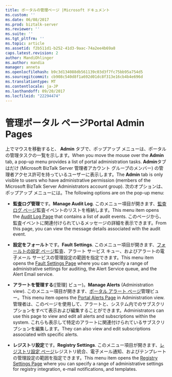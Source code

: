 ```yaml
---
title: ポータルの管理ページ |Microsoft ドキュメント
ms.custom: ''
ms.date: 06/08/2017
ms.prod: biztalk-server
ms.reviewer: ''
ms.suite: ''
ms.tgt_pltfrm: ''
ms.topic: article
ms.assetid: f2b511d1-b252-41d3-9aac-74a2ee4b69a8
caps.latest.revision: 2
author: MandiOhlinger
ms.author: mandia
manager: anneta
ms.openlocfilehash: b9c3d134088db561139c03d3f7fc75bb95a754d5
ms.sourcegitcommit: cb908c540d8f1a692d01dc8f313e16cb4b4e696d
ms.translationtype: MT
ms.contentlocale: ja-JP
ms.lasthandoff: 09/20/2017
ms.locfileid: "22294474"
---
```

# <a name="portal-admin-pages"></a><span data-ttu-id="3706b-102">管理ポータル ページ</span><span class="sxs-lookup"><span data-stu-id="3706b-102">Portal Admin Pages</span></span>
<span data-ttu-id="3706b-103">上でマウスを移動すると、 **Admin**  タブで、ポップアップ メニューは、ポータルの管理タスクの一覧を示します。</span><span class="sxs-lookup"><span data-stu-id="3706b-103">When you move the mouse over the **Admin** tab, a pop-up menu provides a list of portal administration tasks.</span></span> <span data-ttu-id="3706b-104">**Admin**タブはだけ (Microsoft BizTalk Server 管理者アカウント グループのメンバー) の管理者アクセス許可を持っているユーザーに表示します。</span><span class="sxs-lookup"><span data-stu-id="3706b-104">The **Admin** tab is only visible to users who have administrative permission (members of the Microsoft BizTalk Server Administrators account group).</span></span> <span data-ttu-id="3706b-105">次のオプションは、ポップアップ メニューには。</span><span class="sxs-lookup"><span data-stu-id="3706b-105">The following options are on the pop-up menu:</span></span>  
  
-   <span data-ttu-id="3706b-106">**監査ログ管理**です。</span><span class="sxs-lookup"><span data-stu-id="3706b-106">**Manage Audit Log**.</span></span> <span data-ttu-id="3706b-107">このメニュー項目が開きます、[監査ログ ページ](../esb-toolkit/audit-log-page.md)監査イベントのリストを格納します。</span><span class="sxs-lookup"><span data-stu-id="3706b-107">This menu item opens the [Audit Log Page](../esb-toolkit/audit-log-page.md) that contains a list of audit events.</span></span> <span data-ttu-id="3706b-108">このページから、監査イベントに関連付けられているメッセージの詳細を表示できます。</span><span class="sxs-lookup"><span data-stu-id="3706b-108">From this page, you can view the message details associated with the audit event.</span></span>  
  
-   <span data-ttu-id="3706b-109">**設定をフォールト**です。</span><span class="sxs-lookup"><span data-stu-id="3706b-109">**Fault Settings**.</span></span> <span data-ttu-id="3706b-110">このメニュー項目が開きます、[フォールトの設定 ページ](../esb-toolkit/fault-settings-page.md)監査、アラート サービス キュー、およびアラートの電子メール サービスの管理設定の範囲を指定できます。</span><span class="sxs-lookup"><span data-stu-id="3706b-110">This menu item opens the [Fault Settings Page](../esb-toolkit/fault-settings-page.md) where you can specify a range of administrative settings for auditing, the Alert Service queue, and the Alert Email service.</span></span>  
  
-   <span data-ttu-id="3706b-111">**アラートを管理する**([管理] ビュー)。</span><span class="sxs-lookup"><span data-stu-id="3706b-111">**Manage Alerts** (Administration view).</span></span> <span data-ttu-id="3706b-112">このメニュー項目が開きます、[ポータル アラート ページ](../esb-toolkit/portal-alerts-page.md)管理ビュー。</span><span class="sxs-lookup"><span data-stu-id="3706b-112">This menu item opens the [Portal Alerts Page](../esb-toolkit/portal-alerts-page.md) in Administration view.</span></span> <span data-ttu-id="3706b-113">管理者は、このページを使用して、アラートと、システム内でのサブスクリプションをすべて表示および編集することができます。</span><span class="sxs-lookup"><span data-stu-id="3706b-113">Administrators can use this page to view and edit all alerts and subscriptions within the system.</span></span> <span data-ttu-id="3706b-114">これらも表示して特定のアラートに関連付けられているサブスクリプションを編集します。</span><span class="sxs-lookup"><span data-stu-id="3706b-114">They can also view and edit subscriptions associated with specific alerts.</span></span>  
  
-   <span data-ttu-id="3706b-115">**レジストリ設定**です。</span><span class="sxs-lookup"><span data-stu-id="3706b-115">**Registry Settings**.</span></span> <span data-ttu-id="3706b-116">このメニュー項目が開きます、[レジストリ設定 ページ](../esb-toolkit/registry-settings-page.md)レジストリ統合、電子メール通知、およびテンプレートの管理設定の範囲を指定できます。</span><span class="sxs-lookup"><span data-stu-id="3706b-116">This menu item opens the [Registry Settings Page](../esb-toolkit/registry-settings-page.md) where you can specify a range of administrative settings for registry integration, e-mail notifications, and templates.</span></span>